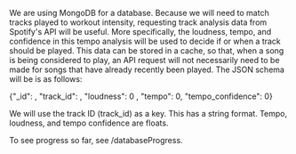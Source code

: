 We are using MongoDB for a database. Because we will need to match tracks played to workout intensity, requesting track analysis data from Spotify's API will be useful. More specifically, the loudness, tempo, and confidence in this tempo analysis will be used to decide if or when a track should be played. This data can be stored in a cache, so that, when a song is being considered to play, an API request will not necessarily need to be made for songs that have already recently been played. The JSON schema will be is as follows:

{"_id": , "track_id": , "loudness": 0 , "tempo": 0, "tempo_confidence": 0}

We will use the track ID (track_id) as a key. This has a string format. Tempo, loudness, and tempo confidence are floats.

To see progress so far, see /databaseProgress.
